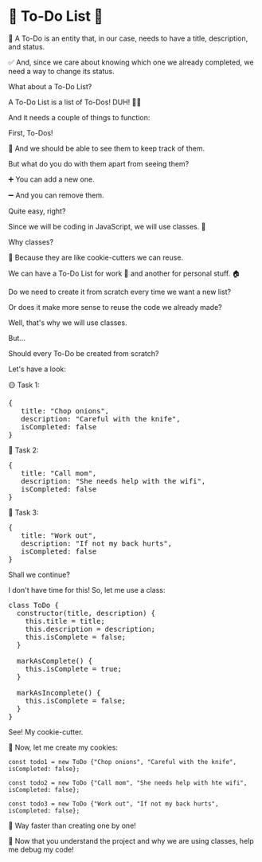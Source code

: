 # 📝 To-Do List 📝

👻 A To-Do is an entity that, in our case, needs to have a title, description, and status.

✅ And, since we care about knowing which one we already completed, we need a way to change its status.

What about a To-Do List?

A To-Do List is a list of To-Dos! DUH! 🤦‍♂️

And it needs a couple of things to function:

First, To-Dos!

👀 And we should be able to see them to keep track of them.

But what do you do with them apart from seeing them?

➕ You can add a new one.

➖ And you can remove them.

Quite easy, right?

Since we will be coding in JavaScript, we will use classes. 🧱

Why classes?

🍪 Because they are like cookie-cutters we can reuse.

We can have a To-Do List for work 🏢 and another for personal stuff. 🏠

Do we need to create it from scratch every time we want a new list?

Or does it make more sense to reuse the code we already made?

Well, that's why we will use classes.

But...

Should every To-Do be created from scratch?

Let's have a look:

🟡 Task 1:

<pre>
{ 
   title: "Chop onions", 
   description: "Careful with the knife", 
   isCompleted: false 
}
</pre>

🔵 Task 2:

<pre>
{ 
   title: "Call mom", 
   description: "She needs help with the wifi",
   isCompleted: false 
}
</pre>

🔴 Task 3:

<pre>
{
   title: "Work out", 
   description: "If not my back hurts", 
   isCompleted: false
}
</pre>

Shall we continue?

I don't have time for this! So, let me use a class:

<pre>
class ToDo {
  constructor(title, description) {
    this.title = title;
    this.description = description;
    this.isComplete = false;
  }

  markAsComplete() {
    this.isComplete = true;
  }

  markAsIncomplete() {
    this.isComplete = false;
  }
}
</pre>

See! My cookie-cutter.

🍪 Now, let me create my cookies:

`const todo1 = new ToDo {"Chop onions", "Careful with the knife", isCompleted: false};`

`const todo2 = new ToDo {"Call mom", "She needs help with hte wifi", isCompleted: false};`

`const todo3 = new ToDo {"Work out", "If not my back hurts", isCompleted: false};`

🚀 Way faster than creating one by one!

🐛 Now that you understand the project and why we are using classes, help me debug my code!
